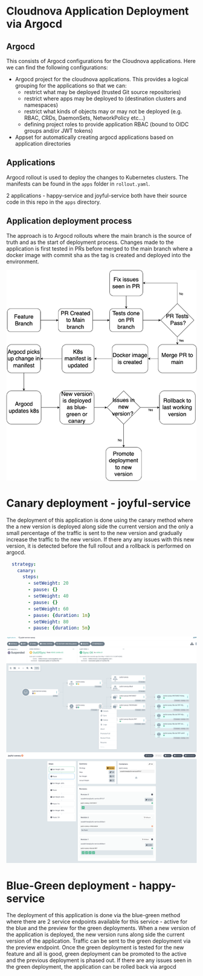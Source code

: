 # Cloudnova Application Deployment via Argocd

## Argocd
This consists of Argocd configurations for the Cloudnova applications. Here we can find the following configurations:

- Argocd project for the cloudnova applications. This provides a logical grouping for the applications so that we can:
  - restrict what may be deployed (trusted Git source repositories)
  - restrict where apps may be deployed to (destination clusters and namespaces)
  - restrict what kinds of objects may or may not be deployed (e.g. RBAC, CRDs, DaemonSets, NetworkPolicy etc...)
  - defining project roles to provide application RBAC (bound to OIDC groups and/or JWT tokens)
- Appset for automatically creating argocd applications based on application directories 

## Applications
Argocd rollout is used to deploy the changes to Kubernetes clusters. The manifests can be found in the `apps` folder in `rollout.yaml`. 

2 applications - happy-service and joyful-service both have their source code in this repo in the `apps` directory. 

## Application deployment process
The approach is to Argocd rollouts where the main branch is the source of truth and as the start of deployment process. Changes made to the application is first tested in PRs before merged to the main branch where a docker image with commit sha as the tag is created and deployed into the environment. 


![alt text](docs/deployment-flow.png "Deployment Flow")

# Canary deployment - joyful-service
The deployment of this application is done using the canary method where the a new version is deployed along side the current version and the only a small percentage of the traffic is sent to the new version and gradually increase the traffic to the new version. If there any any issues with this new version, it is detected before the full rollout and a rollback is performed on argocd. 

```yaml
  strategy:
    canary:
      steps:
        - setWeight: 20
        - pause: {}
        - setWeight: 40
        - pause: {}
        - setWeight: 60
        - pause: {duration: 1m}
        - setWeight: 80
        - pause: {duration: 5m}
```

![alt text](docs/joyful-canary-application.png "joyful-canary-application")
![alt text](docs/joyful-canary-rollout.png "joyful-canary-rollout")

# Blue-Green deployment - happy-service
The deployment of this application is done via the blue-green method where there are 2 service endpoints available for this service - active for the blue and the preview for the green deployments. When a new version of the application is deployed, the new version runs along side the current version of the application. Traffic can be sent to the green deployment via the preview endpoint. Once the green deployment is tested for the new feature and all is good, green deployment can be promoted to the active and the previous deployment is phased out. If there are any issues seen in the green deployment, the application can be rolled back via argocd 

